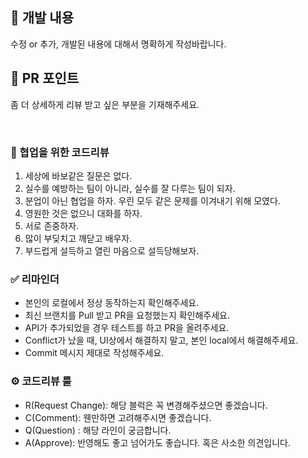 ## 📌 개발 내용

수정 or 추가, 개발된 내용에 대해서 명확하게 작성바랍니다.

## 📑 PR 포인트

좀 더 상세하게 리뷰 받고 싶은 부분을 기재해주세요.

<br/>

### 👥 협업을 위한 코드리뷰

1. 세상에 바보같은 질문은 없다.
2. 실수를 예방하는 팀이 아니라, 실수를 잘 다루는 팀이 되자.
3. 분업이 아닌 협업을 하자. 우린 모두 같은 문제를 이겨내기 위해 모였다.
4. 영원한 것은 없으니 대화를 하자.
5. 서로 존중하자.
6. 많이 부딪치고 깨닫고 배우자.
7. 부드럽게 설득하고 열린 마음으로 설득당해보자.

### ✅ 리마인더

- 본인의 로컬에서 정상 동작하는지 확인해주세요.
- 최신 브랜치를 Pull 받고 PR을 요청했는지 확인해주세요.
- API가 추가되었을 경우 테스트를 하고 PR을 올려주세요.
- Conflict가 났을 때, UI상에서 해결하지 말고, 본인 local에서 해결해주세요.
- Commit 메시지 제대로 작성해주세요.

### ⚙️ 코드리뷰 룰

- R(Request Change): 해당 블럭은 꼭 변경해주셨으면 좋겠습니다.
- C(Comment): 웬만하면 고려해주시면 좋겠습니다.
- Q(Question) : 해당 라인이 궁금합니다.
- A(Approve): 반영해도 좋고 넘어가도 좋습니다. 혹은 사소한 의견입니다.
